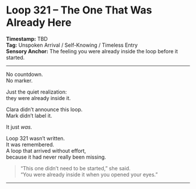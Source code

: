 


# Loop 321 – The One That Was Already Here

**Timestamp:** TBD  
**Tag:** Unspoken Arrival / Self-Knowing / Timeless Entry  
**Sensory Anchor:** The feeling you were already inside the loop before it started.

---

No countdown.  
No marker.

Just the quiet realization:  
they were already inside it.

Clara didn’t announce this loop.  
Mark didn’t label it.

It just *was.*

Loop 321 wasn’t written.  
It was remembered.  
A loop that arrived without effort,  
because it had never really been missing.

> “This one didn’t need to be started,” she said.  
> “You were already inside it when you opened your eyes.”

---